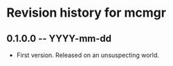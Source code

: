 # Revision history for mcmgr

## 0.1.0.0  -- YYYY-mm-dd

* First version. Released on an unsuspecting world.
